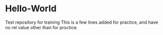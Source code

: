 # Hello-World
Test repository for training
This is a few lines added for practice,
and have no rel value other than for
proctice.
